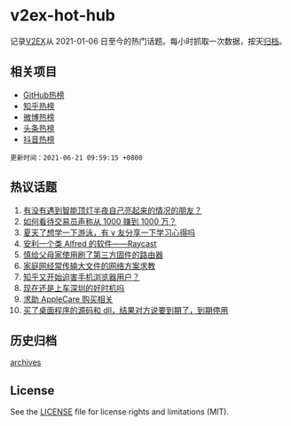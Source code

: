 # v2ex-hot-hub

 记录[V2EX](https://www.v2ex.com/)从 2021-01-06 日至今的热门话题。每小时抓取一次数据，按天[归档](archives)。
 
 ## 相关项目

- [GitHub热榜](https://github.com/snaildev/github-hot-hub)
- [知乎热榜](https://github.com/snaildev/zhihu-hot-hub)
- [微博热榜](https://github.com/snaildev/weibo-hot-hub)
- [头条热榜](https://github.com/snaildev/toutiao-hot-hub)
- [抖音热榜](https://github.com/snaildev/douyin-hot-hub)


 `更新时间：2021-06-21 09:59:15 +0800`

## 热议话题

1. [有没有遇到智能顶灯半夜自己亮起来的情况的朋友？](https://www.v2ex.com/t/784574)
1. [如何看待交易员声称从 1000 赚到 1000 万？](https://www.v2ex.com/t/784584)
1. [夏天了想学一下游泳，有 v 友分享一下学习心得吗](https://www.v2ex.com/t/784645)
1. [安利一个类 Alfred 的软件——Raycast](https://www.v2ex.com/t/784576)
1. [慎给父母家使用刷了第三方固件的路由器](https://www.v2ex.com/t/784674)
1. [家庭网经常传输大文件的网络方案求教](https://www.v2ex.com/t/784606)
1. [知乎又开始迫害手机浏览器用户？](https://www.v2ex.com/t/784612)
1. [现在还是上车深圳的好时机吗](https://www.v2ex.com/t/784580)
1. [求助 AppleCare 购买相关](https://www.v2ex.com/t/784629)
1. [买了桌面程序的源码和 dll，结果对方说要到期了，到期停用](https://www.v2ex.com/t/784617)

## 历史归档

[archives](archives)

## License

See the [LICENSE](LICENSE) file for license rights and limitations (MIT).
